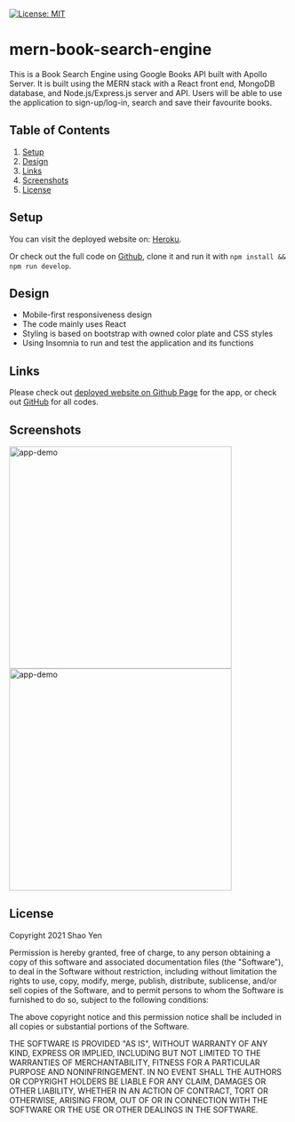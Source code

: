 [![License: MIT](https://img.shields.io/badge/License-MIT-yellow.svg)](https://opensource.org/licenses/MIT)

# mern-book-search-engine

This is a Book Search Engine using Google Books API built with Apollo Server. It is built using the MERN stack with a React front end, MongoDB database, and Node.js/Express.js server and API. Users will be able to use the application to sign-up/log-in, search and save their favourite books.

## Table of Contents
1. [Setup](#setup)
2. [Design](#design)
3. [Links](#links)
4. [Screenshots](#screenshots)
5. [License](#license)

<a name="setup"></a>

## Setup

You can visit the deployed website on: [Heroku](https://agile-basin-26461.herokuapp.com/).

Or check out the full code on [Github](https://github.com/shaotangyen/mern-book-search-engine), clone it and run it with ``npm install && npm run develop``.

<a name="design"></a>

## Design

* Mobile-first responsiveness design
* The code mainly uses React
* Styling is based on bootstrap with owned color plate and CSS styles
* Using Insomnia to run and test the application and its functions

<a name="links"></a>

## Links

Please check out [deployed website on Github Page](https://shaotangyen.github.io/portfolio-react/) for the app, or check out [GitHub](https://github.com/shaotangyen/portfolio-react) for all codes.

<a name="screenshots"></a>

## Screenshots

<img src="./assets/demo-1.jpg" alt="app-demo" style="height:400px;"/>
<img src="./assets/demo-2.jpg" alt="app-demo" style="height:400px;"/>

<a name="license"></a>

## License

Copyright 2021 Shao Yen

Permission is hereby granted, free of charge, to any person obtaining a copy of this software and associated documentation files (the "Software"), to deal in the Software without restriction, including without limitation the rights to use, copy, modify, merge, publish, distribute, sublicense, and/or sell copies of the Software, and to permit persons to whom the Software is furnished to do so, subject to the following conditions:

The above copyright notice and this permission notice shall be included in all copies or substantial portions of the Software.

THE SOFTWARE IS PROVIDED "AS IS", WITHOUT WARRANTY OF ANY KIND, EXPRESS OR IMPLIED, INCLUDING BUT NOT LIMITED TO THE WARRANTIES OF MERCHANTABILITY, FITNESS FOR A PARTICULAR PURPOSE AND NONINFRINGEMENT. IN NO EVENT SHALL THE AUTHORS OR COPYRIGHT HOLDERS BE LIABLE FOR ANY CLAIM, DAMAGES OR OTHER LIABILITY, WHETHER IN AN ACTION OF CONTRACT, TORT OR OTHERWISE, ARISING FROM, OUT OF OR IN CONNECTION WITH THE SOFTWARE OR THE USE OR OTHER DEALINGS IN THE SOFTWARE.